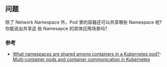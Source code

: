 







## 问题

除了 Network Namespace 外，Pod 里的容器还可以共享哪些 Namespace 呢?你能说出共享这 些 Namesapce 的具体应用场景吗?

### 参考

- [What namespaces are shared among containers in a Kubernetes pod?](https://stackoverflow.com/questions/51765555/what-namespaces-are-shared-among-containers-in-a-kubernetes-pod)- [Multi-container pods and container communication in Kubernetes](https://www.mirantis.com/blog/multi-container-pods-and-container-communication-in-kubernetes/)
